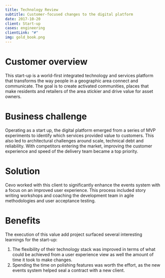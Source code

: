 ```yaml
---
title: Technology Review
subtitle: Customer-focused changes to the digital platform
date: 2017-10-20
client: Start-up
cases: engineering
clientLink: "#"
img: gold_book.png
---
```



# Customer overview

This start-up is a world-first integrated technology and services platform that transforms the way people in a geographic area connect and communicate. The goal is to create activated communities, places that make residents and retailers of the area stickier and drive value for asset owners.

# Business challenge

Operating as a start up, the digital platform emerged from a series of MVP experiments to identify which services provided value to customers. This also led to architectural challenges around scale, technical debt and reliability. With competitors entering the market, improving the customer experience and speed of the delivery team became a top priority.

# Solution

Cevo worked with this client to significantly enhance the events system with a focus on an improved user experience. This process included story writing workshops and coaching the development team in agile methodologies and user acceptance testing.

# Benefits

The execution of this value add project surfaced several interesting learnings for the start-up:
1. The flexibility of their technology stack was improved in terms of what could be achieved from a user experience view as well the amount of time it took to make changes.
2. Spending the time on polishing features was worth the effort, as the new events system helped seal a contract with a new client.
